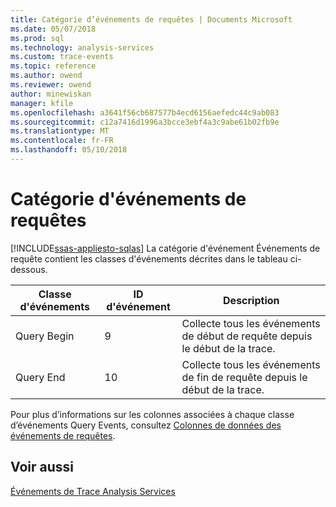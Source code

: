 ```yaml
---
title: Catégorie d’événements de requêtes | Documents Microsoft
ms.date: 05/07/2018
ms.prod: sql
ms.technology: analysis-services
ms.custom: trace-events
ms.topic: reference
ms.author: owend
ms.reviewer: owend
author: minewiskan
manager: kfile
ms.openlocfilehash: a3641f56cb687577b4ecd6156aefedc44c9ab083
ms.sourcegitcommit: c12a7416d1996a3bcce3ebf4a3c9abe61b02fb9e
ms.translationtype: MT
ms.contentlocale: fr-FR
ms.lasthandoff: 05/10/2018
---
```

# <a name="queries-events-category"></a>Catégorie d'événements de requêtes
[!INCLUDE[ssas-appliesto-sqlas](../../includes/ssas-appliesto-sqlas.md)]
  La catégorie d'événement Événements de requête contient les classes d'événements décrites dans le tableau ci-dessous.  
  
|Classe d'événements|ID d'événement|Description|  
|-----------------|--------------|-----------------|  
|Query Begin|9|Collecte tous les événements de début de requête depuis le début de la trace.|  
|Query End|10|Collecte tous les événements de fin de requête depuis le début de la trace.|  
  
 Pour plus d’informations sur les colonnes associées à chaque classe d’événements Query Events, consultez [Colonnes de données des événements de requêtes](../../analysis-services/trace-events/queries-events-data-columns.md).  
  
## <a name="see-also"></a>Voir aussi  
 [Événements de Trace Analysis Services](../../analysis-services/trace-events/analysis-services-trace-events.md)  
  
  

